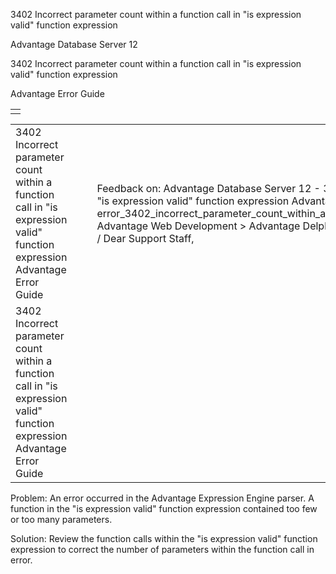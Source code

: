 3402 Incorrect parameter count within a function call in "is expression valid" function expression




Advantage Database Server 12  

3402 Incorrect parameter count within a function call in "is expression valid" function expression

Advantage Error Guide

|  |
| --- |
|  |

|  |  |  |  |  |
| --- | --- | --- | --- | --- |
| 3402 Incorrect parameter count within a function call in "is expression valid" function expression  Advantage Error Guide |  |  | Feedback on: Advantage Database Server 12 - 3402 Incorrect parameter count within a function call in "is expression valid" function expression Advantage Error Guide error\_3402\_incorrect\_parameter\_count\_within\_a\_function\_call\_in\_is\_expression\_valid\_function\_expression Advantage Web Development > Advantage Delphi OData Client > Delphi OData Components > TODataSet / Dear Support Staff, |  |
| 3402 Incorrect parameter count within a function call in "is expression valid" function expression  Advantage Error Guide |  |  |  |  |

Problem: An error occurred in the Advantage Expression Engine parser. A function in the "is expression valid" function expression contained too few or too many parameters.

Solution: Review the function calls within the "is expression valid" function expression to correct the number of parameters within the function call in error.